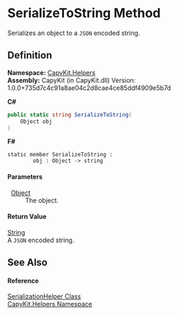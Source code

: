 # SerializeToString Method


Serializes an object to a `JSON` encoded string.



## Definition
**Namespace:** <a href="N_CapyKit_Helpers.md">CapyKit.Helpers</a>  
**Assembly:** CapyKit (in CapyKit.dll) Version: 1.0.0+735d7c4c91a8ae04c2d8cae4ce85ddf4909e5b7d

**C#**
``` C#
public static string SerializeToString(
	Object obj
)
```
**F#**
``` F#
static member SerializeToString : 
        obj : Object -> string 
```



#### Parameters
<dl><dt>  <a href="https://learn.microsoft.com/dotnet/api/system.object" target="_blank" rel="noopener noreferrer">Object</a></dt><dd>The object.</dd></dl>

#### Return Value
<a href="https://learn.microsoft.com/dotnet/api/system.string" target="_blank" rel="noopener noreferrer">String</a>  
A `JSON` encoded string.

## See Also


#### Reference
<a href="T_CapyKit_Helpers_SerializationHelper.md">SerializationHelper Class</a>  
<a href="N_CapyKit_Helpers.md">CapyKit.Helpers Namespace</a>  
